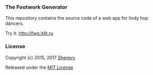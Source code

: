### The Footwork Generator
This repository contains the source code of a web app for lindy hop dancers.

Try it: http://fwg.it4t.ru

### License

Copyright (c) 2015, 2017 [Sherevv](https://it4t.ru)

Released under the [MIT License](LICENSE)